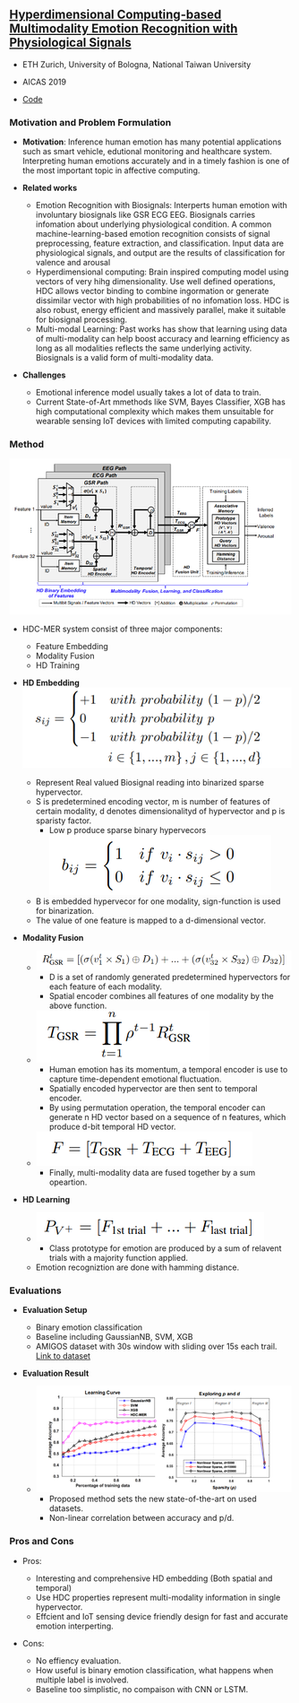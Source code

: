 ## [Hyperdimensional Computing-based Multimodality Emotion Recognition with Physiological Signals](https://ieeexplore.ieee.org/document/8771622)

* ETH Zurich, University of Bologna, National Taiwan University

* AICAS 2019

* [Code](https://github.com/enjui/HDC-MER)


### Motivation and Problem Formulation

* **Motivation**: Inference human emotion has many potential applications such as smart vehicle, edutional monitoring and healthcare system. Interpreting human emotions accurately and in a timely fashion is one of the most important topic in affective computing.

* **Related works**
  * Emotion Recognition with Biosignals: Interperts human emotion with involuntary biosignals like GSR ECG EEG. Biosignals carries infomation about underlying physiological condition. A common machine-learning-based emotion recognition consists of signal preprocessing, feature extraction, and classification. Input data are physiological signals, and output are the results of classification for valence and arousal
  * Hyperdimensional computing: Brain inspired computing model using vectors of very hihg dimensionality. Use well defined operations, HDC allows vector binding to combine ingormation or generate dissimilar vector with high probabilities of no infomation loss. HDC is also robust, energy efficient and massively parallel, make it suitable for biosignal processing. 
  * Multi-modal Learning: Past works has show that learning using data of multi-modality can help  boost accuracy and learning efficiency as long as all modalities reflects the same underlying activity. Biosignals is a valid form of multi-modality data.

* **Challenges**
  * Emotional inference model usually takes a lot of data to train.
  * Current State-of-Art mmethods like SVM, Bayes Classifier, XGB has high computational complexity which makes them unsuitable for wearable sensing IoT devices with limited computing capability.

### Method
![HDC-MER-Design](./HDC-MER-Design.PNG)
* HDC-MER system consist of three major components:
  * Feature Embedding
  * Modality Fusion
  * HD Training

* **HD Embedding**
  ![Embedding1](./Embedding1.PNG)
  * Represent Real valued Biosignal reading into binarized sparse hypervector.
  * S is predetermined encoding vector, m is number of features of certain modality, d denotes dimensionalityd of hypervector and p is sparisty factor.
    * Low p produce sparse binary hypervecors
      ![Embedding2](./Embedding2.PNG)
  * B is embedded hypervecor for one modality, sign-function is used for binarization.
  * The value of one feature is mapped to a d-dimensional vector.

* **Modality Fusion**
  * ![spatial_encoder](./spatial_encoder.PNG)
    * D is a set of randomly generated predetermined hypervectors for each feature of each modality.
    * Spatial encoder combines all features of one modality by the above function.
  * ![temporal_encoder](./temporal_encoder.PNG)
    * Human emotion has its momentum, a temporal encoder is use to capture time-dependent emotional fluctuation.
    * Spatially encoded hypervector are then sent to temporal encoder.
    * By using permutation operation, the temporal encoder can generate n HD vector based on a sequence of n features, which produce d-bit temporal HD vector.
  * ![Modality_Fusion](./Modality_Fusion.PNG)
    * Finally, multi-modality data are fused together by a sum opeartion.

* **HD Learning**
  * ![Class_Prototype](./Class_Prototype.PNG)
    * Class prototype for emotion are produced by a sum of relavent trials with a majority function applied.
  * Emotion recogniztion are done with hamming distance.


### Evaluations

* **Evaluation Setup**
    * Binary emotion classification
    * Baseline including GaussianNB, SVM, XGB
    * AMIGOS dataset with 30s window with sliding over 15s each trail. [Link to dataset](http://www.eecs.qmul.ac.uk/mmv/datasets/amigos/)
    
* **Evaluation Result**
  * ![result](./Result.PNG)
    * Proposed method sets the new state-of-the-art on used datasets.
    * Non-linear correlation between accuracy and p/d.


### Pros and Cons

* Pros:
    * Interesting and comprehensive HD embedding (Both spatial and temporal)
    * Use HDC properties represent multi-modality information in single hypervector.
    * Effcient and IoT sensing device friendly design for fast and accurate emotion interperting.

* Cons:
    * No effiency evaluation.
    * How useful is binary emotion classification, what happens when multiple label is involved.
    * Baseline too simplistic, no compaison with CNN or LSTM.
